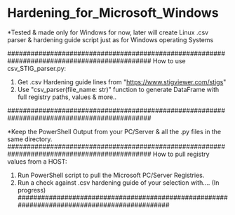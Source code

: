 # Hardening_for_Microsoft_Windows
*Tested & made only for Windows for now,
later will create Linux .csv parser & hardening guide script just as for Windows operating Systems

#############################################################################################
How to use csv_STIG_parser.py:
1) Get .csv Hardening guide lines from "https://www.stigviewer.com/stigs"
2) Use "csv_parser(file_name: str)" function to generate DataFrame with full registry paths, values & more..

#############################################################################################

*Keep the PowerShell Output from your PC/Server & all the .py files in the same directory.
#############################################################################################
How to pull registry values from a HOST:
1) Run PowerShell script to pull the Microsoft PC/Server Registries.
2) Run a check against .csv hardening guide of your selection with.... (In progress)
#############################################################################################

